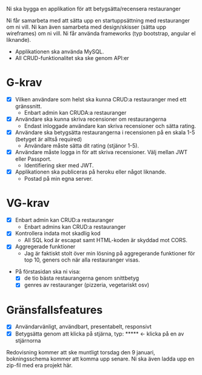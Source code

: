 Ni ska bygga en applikation för att betygsätta/recensera restauranger

Ni får samarbeta med att sätta upp en startuppsättning med restauranger om ni vill. Ni kan även samarbeta med design/skisser (sätta upp wireframes) om ni vill. Ni får använda frameworks (typ bootstrap, angular el liknande).

- Applikationen ska använda MySQL.
- All CRUD-funktionalitet ska ske genom API:er

# G-krav

- [x] Vilken användare som helst ska kunna CRUD:a restauranger med ett gränssnitt.
    -   Enbart admin kan CRUDA:a restauranger
- [x] Användare ska kunna skriva recensioner om restaurangerna
    -   Endast inloggade användare kan skriva recensioner och sätta rating.
- [x] Användare ska betygsätta restaurangerna i recensionen på en skala 1-5 (betyget är alltså required)
    - Användare måste sätta dit rating (stjänor 1-5).
- [x] Användare måste logga in för att skriva recensioner. Välj mellan JWT eller Passport.
    - Identifiering sker med JWT.
- [x] Applikationen ska publiceras på heroku eller något liknande.
    - Postad på min egna server.

# VG-krav

- [x] Enbart admin kan CRUD:a restauranger
    - Enbart admins kan CRUD:a restauranger
- [x] Kontrollera indata mot skadlig kod
    - All SQL kod är escapat samt HTML-koden är skyddad mot CORS.
- [x] Aggregerade funktioner
    - Jag är faktiskt stolt över min lösning på aggregerande funktioner för top 10, geners och när alla restauranger visas.
- På förstasidan ska ni visa:
    - [x]  de tio bästa restaurangerna genom snittbetyg
    - [x]  genres av restauranger (pizzeria, vegetariskt osv)

# Gränsfallsfeatures

- [x] Användarvänligt, användbart, presentabelt, responsivt
- [x] Betygsätta genom att klicka på stjärna, typ: ***** <- klicka på en av stjärnorna

Redovisning kommer att ske muntligt torsdag den 9 januari, bokningsschema kommer att komma upp senare. Ni ska även ladda upp en zip-fil med era projekt här.
